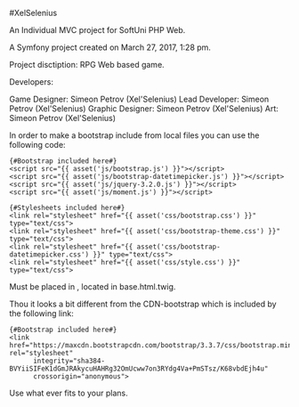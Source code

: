 #XelSelenius

An Individual MVC project for SoftUni PHP Web.

A Symfony project created on March 27, 2017, 1:28 pm.

Project disctiption:
RPG Web based game.

Developers: 

Game Designer: Simeon Petrov (Xel'Selenius)
Lead Developer: Simeon Petrov (Xel'Selenius)
Graphic Designer: Simeon Petrov (Xel'Selenius)
Art: Simeon Petrov (Xel'Selenius)

In order to make a bootstrap include from local files you can use the following code: 

    {#Bootstrap included here#}
    <script src="{{ asset('js/bootstrap.js') }}"></script>
    <script src="{{ asset('js/bootstrap-datetimepicker.js') }}"></script>
    <script src="{{ asset('js/jquery-3.2.0.js') }}"></script>
    <script src="{{ asset('js/moment.js') }}"></script>

    {#Stylesheets included here#}
    <link rel="stylesheet" href="{{ asset('css/bootstrap.css') }}" type="text/css">
    <link rel="stylesheet" href="{{ asset('css/bootstrap-theme.css') }}" type="text/css">
    <link rel="stylesheet" href="{{ asset('css/bootstrap-datetimepicker.css') }}" type="text/css">
    <link rel="stylesheet" href="{{ asset('css/style.css') }}" type="text/css">
    
Must be placed in <head>, located in base.html.twig.

Thou it looks a bit different from the CDN-bootstrap which is included by the following link:

    {#Bootstrap included here#}
    <link href="https://maxcdn.bootstrapcdn.com/bootstrap/3.3.7/css/bootstrap.min.css" rel="stylesheet"
          integrity="sha384-BVYiiSIFeK1dGmJRAkycuHAHRg32OmUcww7on3RYdg4Va+PmSTsz/K68vbdEjh4u"
          crossorigin="anonymous">

Use what ever fits to your plans.
